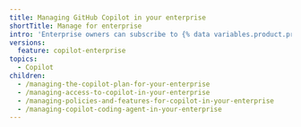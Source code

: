 ```yaml
---
title: Managing GitHub Copilot in your enterprise
shortTitle: Manage for enterprise
intro: 'Enterprise owners can subscribe to {% data variables.product.prodname_copilot_short %}, manage {% data variables.product.prodname_copilot_short %} for organizations in the enterprise, and control {% data variables.product.prodname_copilot_short %} policies.'
versions:
  feature: copilot-enterprise
topics:
  - Copilot
children:
  - /managing-the-copilot-plan-for-your-enterprise
  - /managing-access-to-copilot-in-your-enterprise
  - /managing-policies-and-features-for-copilot-in-your-enterprise
  - /managing-copilot-coding-agent-in-your-enterprise
---
```

